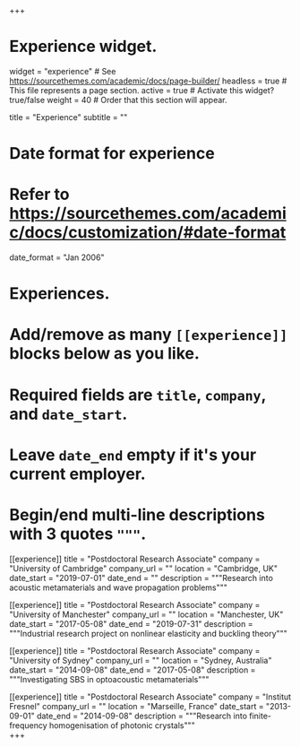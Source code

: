 +++
# Experience widget.
widget = "experience"  # See https://sourcethemes.com/academic/docs/page-builder/
headless = true  # This file represents a page section.
active = true  # Activate this widget? true/false
weight = 40  # Order that this section will appear.

title = "Experience"
subtitle = ""

# Date format for experience
#   Refer to https://sourcethemes.com/academic/docs/customization/#date-format
date_format = "Jan 2006"

# Experiences.
#   Add/remove as many `[[experience]]` blocks below as you like.
#   Required fields are `title`, `company`, and `date_start`.
#   Leave `date_end` empty if it's your current employer.
#   Begin/end multi-line descriptions with 3 quotes `"""`.
[[experience]]
title = "Postdoctoral Research Associate"
company = "University of Cambridge"
company_url = ""
location = "Cambridge, UK"
date_start = "2019-07-01"
date_end = ""
description = """Research into acoustic metamaterials and wave propagation problems"""

[[experience]]
title = "Postdoctoral Research Associate"
company = "University of Manchester"
company_url = ""
location = "Manchester, UK"
date_start = "2017-05-08"
date_end = "2019-07-31"
description = """Industrial research project on nonlinear elasticity and buckling theory"""


[[experience]]
title = "Postdoctoral Research Associate"
company = "University of Sydney"
company_url = ""
location = "Sydney, Australia"
date_start = "2014-09-08"
date_end = "2017-05-08"
description = """Investigating SBS in optoacoustic metamaterials"""


[[experience]]
title = "Postdoctoral Research Associate"
company = "Institut Fresnel"
company_url = ""
location = "Marseille, France"
date_start = "2013-09-01"
date_end = "2014-09-08"
description = """Research into finite-frequency homogenisation of photonic crystals"""  
+++
